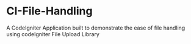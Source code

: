 # CI-File-Handling
A CodeIgniter Application built to demonstrate the ease of file handling using codeIgniter File Upload Library
